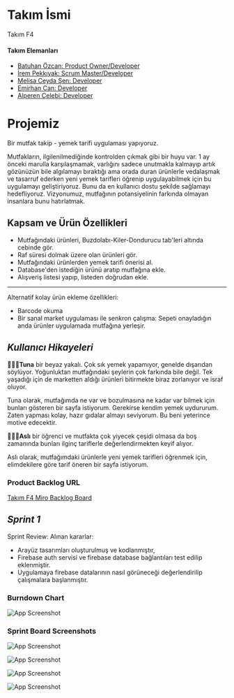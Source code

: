 # Takım İsmi
Takım F4
#### Takım Elemanları

- [Batuhan Özcan: Product Owner/Developer](https://www.linkedin.com/in/batuhan-özcan-abb2a4163/)
- [İrem Pekkıyak: Scrum Master/Developer](https://www.linkedin.com/in/irempekkiyak/)
- [Melisa Ceyda Şen: Developer](https://www.linkedin.com/in/melissa-ceyda-%C5%9F-a4214b24a/)
- [Emirhan Can: Developer](https://www.linkedin.com/in/emirhncann/)
- [Alperen Çelebi: Developer](https://www.linkedin.com/in/alperen-çelebi-aaa710258/)
# Projemiz

Bir mutfak takip - yemek tarifi uygulaması yapıyoruz. 

Mutfakların, ilgilenilmediğinde kontrolden çıkmak gibi bir huyu var. 1 ay önceki marulla karşılaşmamak, varlığını sadece unutmakla kalmayıp artık gözünüzün bile algılamayı bıraktığı ama orada duran ürünlerle vedalaşmak ve tasarruf ederken yeni yemek tarifleri öğrenip uygulayabilmek için bu uygulamayı geliştiriyoruz. Bunu da en kullanıcı dostu şekilde sağlamayı hedefliyoruz. 
Vizyonumuz, mutfağının potansiyelinin farkında olmayan insanlara bunu hatırlatmak.  


## Kapsam ve Ürün Özellikleri

- Mutfağındaki ürünleri, Buzdolabı-Kiler-Dondurucu tab'leri altında cebinde gör.
- Raf süresi dolmak üzere olan ürünleri gör.
- Mutfağındaki ürünlerden yemek tarifi önerisi al.
- Database'den istediğin ürünü aratıp mutfağına ekle.
- Alışveriş listesi yapıp, listeden doğrudan ekle.
---------- 
Alternatif kolay ürün ekleme özellikleri:
- Barcode okuma
- Bir sanal market uygulaması ile senkron çalışma: Sepeti onayladığın anda ürünler uygulamada mutfağına yerleşir.

## *Kullanıcı Hikayeleri*
🧑🏻‍💻**Tuna** bir beyaz yakalı. Çok sık yemek yapamıyor, genelde dışarıdan söylüyor. Yoğunluktan mutfağındaki şeylerin çok farkında bile değil. Tek yaşadığı için de marketten aldığı ürünleri bitirmekte biraz zorlanıyor ve israf oluyor. 

Tuna olarak, mutfağımda ne var ve bozulmasına ne kadar var bilmek için bunları gösteren bir sayfa istiyorum. Gerekirse kendim yemek uydururum. Zaten yapması kolay, hazır gıdalar almayı seviyorum. Bu beni yeterince motive edecektir.

 👩🏻‍🦰**Aslı** bir öğrenci ve mutfakta çok yiyecek çeşidi olmasa da boş zamanında bunları ilginç tariflerle değerlendirmekten keyif alıyor.

Aslı olarak, mutfağımdaki ürünlerle yeni yemek tarifleri öğrenmek için, elimdekilere göre tarif öneren bir sayfa istiyorum.

### Product Backlog URL

[Takım F4 Miro Backlog Board](https://miro.com/app/board/uXjVMAb6FEM=/)
## *Sprint 1*
 Sprint Review:
 Alınan kararlar:
- Arayüz tasarımları oluşturulmuş ve kodlanmıştır,
- Firebase auth servisi ve firebase database bağlantıları test edilip eklenmiştir.
- Uygulamaya firebase datalarının nasıl görüneceği değerlendirilip çalışmalara başlanmıştır.
### Burndown Chart
![App Screenshot](https://cdn.discordapp.com/attachments/1114292582269333516/1118613602090365048/Screenshot_10.png)

### Sprint Board Screenshots

![App Screenshot](https://cdn.discordapp.com/attachments/1118255800826212402/1118256096092635176/image.png)

![App Screenshot](https://cdn.discordapp.com/attachments/1118255800826212402/1118256095815794728/image.png)

![App Screenshot](https://cdn.discordapp.com/attachments/1118255800826212402/1118256096411385896/image.png)

![App Screenshot](https://cdn.discordapp.com/attachments/1118255800826212402/1118256096721780736/image.png)

